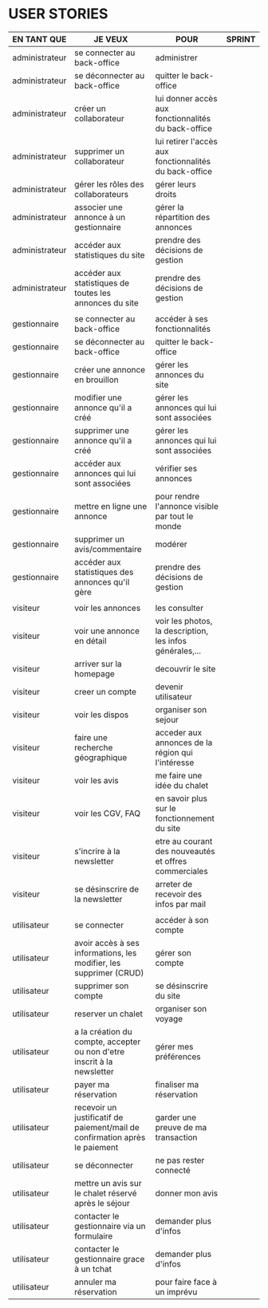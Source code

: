 # USER STORIES

| EN TANT QUE | JE VEUX | POUR | SPRINT |
| --- | --- | --- | :---: |
| administrateur | se connecter au back-office | administrer |      |
| administrateur | se déconnecter au back-office | quitter le back-office |     |
| administrateur | créer un collaborateur | lui donner accès aux fonctionnalités du back-office |     |
| administrateur | supprimer un collaborateur | lui retirer l'accès aux fonctionnalités du back-office |     |
| administrateur | gérer les rôles des collaborateurs | gérer leurs droits |     |
| administrateur | associer une annonce à un gestionnaire | gérer la répartition des annonces |     |
| administrateur | accéder aux statistiques du site | prendre des décisions de gestion |     |
| administrateur | accéder aux statistiques de toutes les annonces du site | prendre des décisions de gestion |     |
|  |  |  |  |
| gestionnaire | se connecter au back-office | accéder à ses fonctionnalités |     |
| gestionnaire | se déconnecter au back-office | quitter le back-office |     |
| gestionnaire | créer une annonce en brouillon | gérer les annonces du site |     |
| gestionnaire | modifier une annonce qu'il a créé | gérer les annonces qui lui sont associées |     |
| gestionnaire | supprimer une annonce qu'il a créé | gérer les annonces qui lui sont associées |     |
| gestionnaire | accéder aux annonces qui lui sont associées | vérifier ses annonces |     |
| gestionnaire | mettre en ligne une annonce | pour rendre l'annonce visible par tout le monde |     |
| gestionnaire | supprimer un avis/commentaire | modérer |     |
| gestionnaire | accéder aux statistiques des annonces qu'il gère | prendre des décisions de gestion |     |
|  |  |  |  |
| visiteur | voir les annonces | les consulter  |     |
| visiteur | voir une annonce en détail | voir les photos, la description, les infos générales,... |     |
| visiteur | arriver sur la homepage | decouvrir le site |     |
| visiteur | creer un compte | devenir utilisateur |     |
| visiteur | voir les dispos | organiser son sejour |     |
| visiteur | faire une recherche géographique | acceder aux annonces de la région qui l'intéresse |     |
| visiteur | voir les avis | me faire une idée du chalet |     |
| visiteur | voir les CGV, FAQ | en savoir plus sur le fonctionnement du site |     |
| visiteur | s'incrire à la newsletter | etre au courant des nouveautés et offres commerciales |     |
| visiteur | se désinscrire de la newsletter |arreter de recevoir des infos par mail|     |
|  |  |  |  |
| utilisateur|se connecter|accéder à son compte|      |
| utilisateur|avoir accès à ses informations, les modifier, les supprimer (CRUD)|gérer son compte|      |
| utilisateur|supprimer son compte|se désinscrire du site|      |
| utilisateur|reserver un chalet|organiser son voyage|      |
| utilisateur|a la création du compte, accepter ou non d'etre inscrit à la newsletter|gérer mes préférences|      |
| utilisateur|payer ma réservation|finaliser ma réservation|      |
| utilisateur|recevoir un justificatif de paiement/mail de confirmation après le paiement|garder une preuve de ma transaction|      |
| utilisateur|se déconnecter|ne pas rester connecté|      |
| utilisateur|mettre un avis sur le chalet réservé après le séjour|donner mon avis |      |
| utilisateur|contacter le gestionnaire via un formulaire | demander plus d'infos |      |
| utilisateur|contacter le gestionnaire grace à un tchat | demander plus d'infos |      |
| utilisateur|annuler ma réservation | pour faire face à un imprévu |      |
